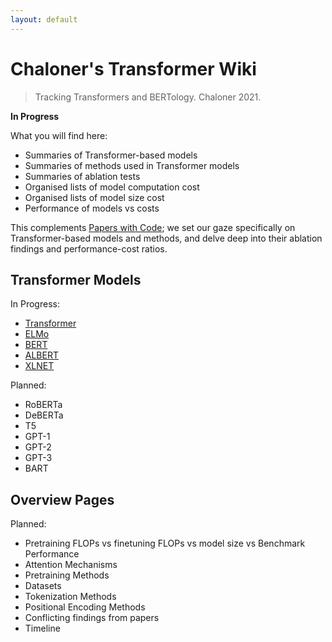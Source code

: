 ```yaml
---
layout: default
---
```


# Chaloner's Transformer Wiki

> Tracking Transformers and BERTology. Chaloner 2021.

**In Progress**

What you will find here:

* Summaries of Transformer-based models
* Summaries of methods used in Transformer models
* Summaries of ablation tests
* Organised lists of model computation cost
* Organised lists of model size cost
* Performance of models vs costs

This complements [Papers with Code](https://paperswithcode.com/); we set our gaze specifically on Transformer-based models and methods, and delve deep into their ablation findings and performance-cost ratios.

## Transformer Models

In Progress:

* [Transformer]
* [ELMo]
* [BERT]
* [ALBERT]
* [XLNET]

Planned:

* RoBERTa
* DeBERTa
* T5
* GPT-1
* GPT-2
* GPT-3
* BART

## Overview Pages

Planned:

* Pretraining FLOPs vs finetuning FLOPs vs model size vs Benchmark Performance
* Attention Mechanisms
* Pretraining Methods
* Datasets
* Tokenization Methods
* Positional Encoding Methods
* Conflicting findings from papers
* Timeline

[Transformer]: transformer
[ELMo]: elmo
[BERT]: bert
[ALBERT]: albert
[XLNET]: xlnet
